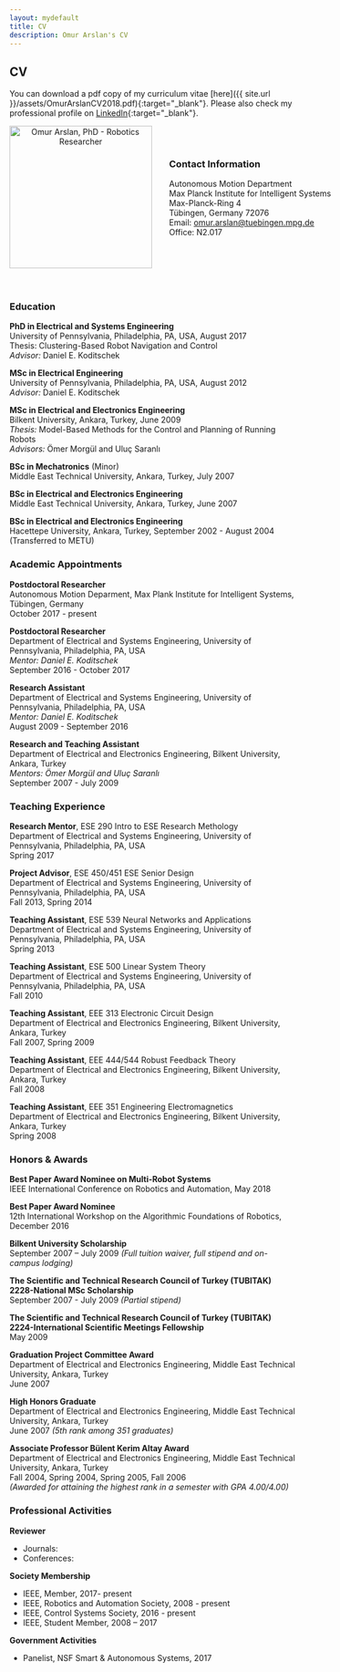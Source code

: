 ```yaml
---
layout: mydefault
title: CV
description: Omur Arslan's CV
---
```


## CV

You can download a pdf copy of my curriculum vitae [here]({{ site.url }}/assets/OmurArslanCV2018.pdf){:target="_blank"}. Please also check my professional profile on [LinkedIn](https://www.linkedin.com/in/omurarslan){:target="_blank"}.

<div>
<div style="width:250px;float:left;" align="center">
<img src="{{ site.url }}/assets/omurarslan.jpg" alt="Omur Arslan, PhD - Robotics Researcher" title="Omur Arslan, PhD - Robotics Researcher" style="width:250px">
<br>
 <a href="mailto:omur.arslan@tuebingen.mpg.de" style="text-decoration:none;"> <i class="fas fa-envelope" style="font-size:1.5em;color:black;"></i> </a>&nbsp;
 <a href="https://www.researchgate.net/profile/Omur_Arslan" target="_blank" style="text-decoration:none;"><i class="ai ai-researchgate-square big-icon" style="font-size:1.5em;color:black;"></i></a>&nbsp;
 <a href="https://orcid.org/0000-0003-0436-6424" target="_blank" style="text-decoration:none;"><i class="ai ai-orcid big-icon" style="font-size:1.5em;color:black;"></i></a>&nbsp;
 <a href="https://scholar.google.de/citations?user=6W1pEn0AAAAJ&hl=en" target="_blank" style="text-decoration:none;"><i class="ai ai-google-scholar-square big-icon" style="font-size:1.5em;color:black;"></i></a>&nbsp;
 <a href="https://github.com/omurarslan" target="_blank" style="text-decoration:none;"><i class="fab fa-github" style="font-size:1.5em;color:black;"></i></a>&nbsp;
 <a href="https://www.linkedin.com/in/omurarslan" target="_blank" style="text-decoration:none;"><i class="fab fa-linkedin" style="font-size:1.5em;color:black;"></i></a> &nbsp;
 <a href="{{ site.url }}/assets/OmurArslanCV2018.pdf" target="_blank" style="text-decoration:none"><i class="ai ai-cv-square big-icon" style="font-size:1.5em;color:black;"></i></a>
</div> 
 
<div style="width:70%;padding-left:280px;">
  <br/>
  <br/>
  <h3> Contact Information</h3>
  <p> Autonomous Motion Department <br/>
Max Planck Institute for Intelligent Systems <br/>
Max-Planck-Ring 4 <br/>
Tübingen, Germany 72076<br/>
Email: <a href="mailto:omur.arslan@tuebingen.mpg.de">omur.arslan@tuebingen.mpg.de</a> <br/>
Office: N2.017   
 </p>
</div>  
</div>

<div style="clear:both">
 <br/>
 </div>

### Education

**PhD in Electrical and Systems Engineering** <br/>
University of Pennsylvania, Philadelphia, PA, USA, August 2017 <br/>
Thesis: Clustering-Based Robot Navigation and Control <br/>
_Advisor:_ Daniel E. Koditschek <br/>

**MSc in Electrical Engineering** <br/>
University of Pennsylvania, Philadelphia, PA, USA, August 2012 <br/>
_Advisor:_ Daniel E. Koditschek <br/>

**MSc in Electrical and Electronics Engineering** <br/>
Bilkent University, Ankara, Turkey, June 2009 <br/>
_Thesis:_ Model-Based Methods for the Control and Planning of Running Robots <br/>
_Advisors:_ Ömer Morgül and Uluç Saranlı

**BSc in Mechatronics** (Minor) <br/>
Middle East Technical University, Ankara, Turkey, July 2007

**BSc in Electrical and Electronics Engineering** <br/>
Middle East Technical University, Ankara, Turkey, June 2007

**BSc in Electrical and Electronics Engineering** <br/>
Hacettepe University, Ankara, Turkey, September 2002 - August 2004 (Transferred to METU)


### Academic Appointments

**Postdoctoral Researcher** <br/>
Autonomous Motion Deparment, Max Plank Institute for Intelligent Systems, Tübingen, Germany<br/>
October 2017 - present

**Postdoctoral Researcher** <br/>
Department of Electrical and Systems Engineering, University of Pennsylvania, Philadelphia, PA, USA <br/>
_Mentor: Daniel E. Koditschek_ <br/>
September 2016 - October 2017

**Research Assistant** <br/>
Department of Electrical and Systems Engineering, University of Pennsylvania, Philadelphia, PA, USA <br/>
_Mentor: Daniel E. Koditschek_ <br/>
August 2009 - September 2016

**Research and Teaching Assistant** <br/>
Department of Electrical and Electronics Engineering, Bilkent University, Ankara, Turkey <br/>
_Mentors: Ömer Morgül and Uluç Saranlı_ <br/>
September 2007 - July 2009

### Teaching Experience

**Research Mentor**, ESE 290 Intro to ESE Research Methology<br/>
Department of Electrical and Systems Engineering, University of Pennsylvania, Philadelphia, PA, USA <br/>
Spring 2017

**Project Advisor**, ESE 450/451 ESE Senior Design <br/>
Department of Electrical and Systems Engineering, University of Pennsylvania, Philadelphia, PA, USA <br/>
Fall 2013, Spring 2014

**Teaching Assistant**, ESE 539 Neural Networks and Applications <br/>
Department of Electrical and Systems Engineering, University of Pennsylvania, Philadelphia, PA, USA <br/>
Spring 2013

**Teaching Assistant**, ESE 500 Linear System Theory <br/>
Department of Electrical and Systems Engineering, University of Pennsylvania, Philadelphia, PA, USA <br/>
Fall 2010

**Teaching Assistant**, EEE 313 Electronic Circuit Design <br/>
Department of Electrical and Electronics Engineering, Bilkent University, Ankara, Turkey <br/>
Fall 2007, Spring 2009

**Teaching Assistant**, EEE 444/544 Robust Feedback Theory <br/>
Department of Electrical and Electronics Engineering, Bilkent University, Ankara, Turkey <br/>
Fall 2008

**Teaching Assistant**, EEE 351 Engineering Electromagnetics <br/>
Department of Electrical and Electronics Engineering, Bilkent University, Ankara, Turkey <br/>
Spring 2008

### Honors & Awards

**Best Paper Award Nominee on Multi-Robot Systems**<br/>
IEEE International Conference on Robotics and Automation, May 2018

**Best Paper Award Nominee**<br/>
12th International Workshop on the Algorithmic Foundations of Robotics, December 2016

**Bilkent University Scholarship** <br/>
September 2007 – July 2009 _(Full tuition waiver, full stipend and on-campus lodging)_ 

**The Scientific and Technical Research Council of Turkey (TUBITAK)<br/> 2228-National MSc Scholarship** <br/>
September 2007 - July 2009 _(Partial stipend)_

**The Scientific and Technical Research Council of Turkey (TUBITAK)<br/> 2224-International Scientific Meetings Fellowship** <br/>
May 2009

**Graduation Project Committee Award** <br/>
Department of Electrical and Electronics Engineering, Middle East Technical University, Ankara, Turkey <br/> 
June 2007

**High Honors Graduate** <br/>
Department of Electrical and Electronics Engineering, Middle East Technical University, Ankara, Turkey <br/>
June 2007 _(5th rank among 351 graduates)_  

**Associate Professor Bülent Kerim Altay Award** <br/>
Department of Electrical and Electronics Engineering, Middle East Technical University, Ankara, Turkey <br/>
Fall 2004, Spring 2004, Spring 2005, Fall 2006 <br/>
_(Awarded for attaining the highest rank in a semester with GPA 4.00/4.00)_


### Professional Activities

**Reviewer**

  * Journals:
  * Conferences:

**Society Membership**

  * IEEE, Member, 2017- present 
  * IEEE, Robotics and Automation Society, 2008 - present
  * IEEE, Control Systems Society, 2016 - present
  * IEEE, Student Member, 2008 – 2017

**Government Activities**  
  * Panelist, NSF Smart & Autonomous Systems, 2017






